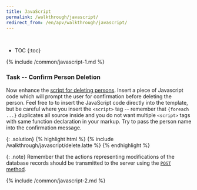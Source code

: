 ```yaml
---
title: JavaScript
permalink: /walkthrough/javascript/
redirect_from: /en/apv/walkthrough/javascript/
---
```


<div class='common-part-info' title='This part is common to all walkthroughs'>&nbsp;</div>

* TOC
{:toc}

{% include /common/javascript-1.md %}

### Task -- Confirm Person Deletion
Now enhance the [script for deleting persons](/walkthrough/backend-delete). Insert a piece of
Javascript code which will prompt the user for confirmation before deleting the person.
Feel free to to insert the JavaScript code directly into the template, but be careful
where you insert the `<script>` tag -- remember that `{foreach ...}` duplicates all source inside
and you do not want multiple `<script>` tags with same function declaration in your markup.
Try to pass the person name into the confirmation message.

{: .solution}
{% highlight html %}
{% include /walkthrough/javascript/delete.latte %}
{% endhighlight %}

{: .note}
Remember that the actions representing modifications of the database records should be transmitted to
the server using the [`POST` method](todo).

{% include /common/javascript-2.md %}